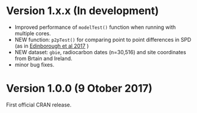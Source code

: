 
# Version 1.x.x (In development)
* Improved performance of `modelTest()` function when running with multiple cores.
* NEW function: `p2pTest()` for comparing point to point differences in SPD (as in [Edinborough et al 2017](http://dx.doi.org/10.1073/pnas.1713012114)
)
* NEW dataset: `gbie`, radiocarbon dates (n=30,516) and site coordinates from Brtain and Ireland.  
* minor bug fixes.


# Version 1.0.0 (9 Otober 2017)
First official CRAN release. 
